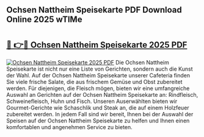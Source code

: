 ## Ochsen Nattheim Speisekarte PDF Download Online 2025 wTlMe

# <h2><a href="http://gc8mzt3.nevu.top/?p=Ochsen+Nattheim+Speisekarte">🔗 👉🔴 Ochsen Nattheim Speisekarte 2025 PDF</a></h2>

[![Ochsen Nattheim Speisekarte 2025 PDF](https://i.imgur.com/dBaPXMq.png)](http://gc8mzt3.nevu.top/?p=Ochsen+Nattheim+Speisekarte)
Die Ochsen Nattheim Speisekarte ist nicht nur eine Liste von Gerichten, sondern auch die Kunst der Wahl. Auf der Ochsen Nattheim Speisekarte unserer Cafeteria finden Sie viele frische Salate, die aus frischem Gemüse und Obst zubereitet werden. Für diejenigen, die Fleisch mögen, bieten wir eine umfangreiche Auswahl an Gerichten auf der Ochsen Nattheim Speisekarte an: Rindfleisch, Schweinefleisch, Huhn und Fisch. Unseren Auserwählten bieten wir Gourmet-Gerichte wie Schaschlik und Steak an, die auf einem Holzfeuer zubereitet werden. In jedem Fall sind wir bereit, Ihnen bei der Auswahl der Speisen auf der Ochsen Nattheim Speisekarte zu helfen und Ihnen einen komfortablen und angenehmen Service zu bieten.
